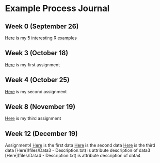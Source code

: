 # Example Process Journal

## Week 0 (September 26)

[Here](files/interesting_examples.html) is my 5 interesting R examples

## Week 3 (October 18)

[Here](files/Homework1-IE582.html) is my first assignment

## Week 4 (October 25)

[Here](files/IE582_Homework2.html) is my second assignment

## Week 8 (November 19)

[Here](files/IE582_Fall2018_Homework3.html) is my third assignment

## Week 12 (December 19)
Assignment4
[Here](files/Classification-Data1.html) is the first data
[Here](files/Classification-Data2.html) is the second data
[Here](files/Classification-Data3.html) is the third data
[Here](files/Data3 - Description.txt) is attribute description of data3
[Here](files/Data4 - Description.txt) is attribute description of data4
